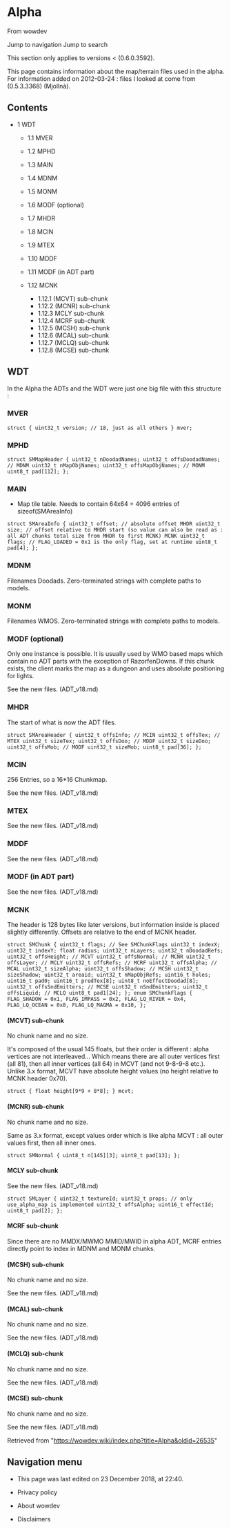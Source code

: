 # Alpha

From wowdev

Jump to navigation Jump to search

This section only applies to versions < (0.6.0.3592).

This page contains information about the map/terrain files used in the alpha. For information added on 2012-03-24 : files I looked at come from (0.5.3.3368) (Mjollnà).

## Contents

* 1 WDT

  + 1.1 MVER
  + 1.2 MPHD
  + 1.3 MAIN
  + 1.4 MDNM
  + 1.5 MONM
  + 1.6 MODF (optional)
  + 1.7 MHDR
  + 1.8 MCIN
  + 1.9 MTEX
  + 1.10 MDDF
  + 1.11 MODF (in ADT part)
  + 1.12 MCNK

    - 1.12.1 (MCVT) sub-chunk
    - 1.12.2 (MCNR) sub-chunk
    - 1.12.3 MCLY sub-chunk
    - 1.12.4 MCRF sub-chunk
    - 1.12.5 (MCSH) sub-chunk
    - 1.12.6 (MCAL) sub-chunk
    - 1.12.7 (MCLQ) sub-chunk
    - 1.12.8 (MCSE) sub-chunk

## WDT

In the Alpha the ADTs and the WDT were just one big file with this structure :

### MVER

```
struct { uint32_t version; // 18, just as all others } mver;
```

### MPHD

```
struct SMMapHeader { uint32_t nDoodadNames; uint32_t offsDoodadNames; // MDNM uint32_t nMapObjNames; uint32_t offsMapObjNames; // MONM uint8_t pad[112]; };
```

### MAIN

* Map tile table. Needs to contain 64x64 = 4096 entries of sizeof(SMAreaInfo)

```
struct SMAreaInfo { uint32_t offset; // absolute offset MHDR uint32_t size; // offset relative to MHDR start (so value can also be read as : all ADT chunks total size from MHDR to first MCNK) MCNK uint32_t flags; // FLAG_LOADED = 0x1 is the only flag, set at runtime uint8_t pad[4]; };
```

### MDNM

Filenames Doodads. Zero-terminated strings with complete paths to models.

### MONM

Filenames WMOS. Zero-terminated strings with complete paths to models.

### MODF (optional)

Only one instance is possible. It is usually used by WMO based maps which contain no ADT parts with the exception of RazorfenDowns. If this chunk exists, the client marks the map as a dungeon and uses absolute positioning for lights.

See the new files. (ADT_v18.md)

### MHDR

The start of what is now the ADT files.

```
struct SMAreaHeader { uint32_t offsInfo; // MCIN uint32_t offsTex; // MTEX uint32_t sizeTex; uint32_t offsDoo; // MDDF uint32_t sizeDoo; uint32_t offsMob; // MODF uint32_t sizeMob; uint8_t pad[36]; };
```

### MCIN

256 Entries, so a 16\*16 Chunkmap.

See the new files. (ADT_v18.md)

### MTEX

See the new files. (ADT_v18.md)

### MDDF

See the new files. (ADT_v18.md)

### MODF (in ADT part)

See the new files. (ADT_v18.md)

### MCNK

The header is 128 bytes like later versions, but information inside is placed slightly differently. Offsets are relative to the end of MCNK header.

```
struct SMChunk { uint32_t flags; // See SMChunkFlags uint32_t indexX; uint32_t indexY; float radius; uint32_t nLayers; uint32_t nDoodadRefs; uint32_t offsHeight; // MCVT uint32_t offsNormal; // MCNR uint32_t offsLayer; // MCLY uint32_t offsRefs; // MCRF uint32_t offsAlpha; // MCAL uint32_t sizeAlpha; uint32_t offsShadow; // MCSH uint32_t sizeShadow; uint32_t areaid; uint32_t nMapObjRefs; uint16_t holes; uint16_t pad0; uint16_t predTex[8]; uint8_t noEffectDoodad[8]; uint32_t offsSndEmitters; // MCSE uint32_t nSndEmitters; uint32_t offsLiquid; // MCLQ uint8_t pad1[24]; }; enum SMChunkFlags { FLAG_SHADOW = 0x1, FLAG_IMPASS = 0x2, FLAG_LQ_RIVER = 0x4, FLAG_LQ_OCEAN = 0x8, FLAG_LQ_MAGMA = 0x10, };
```

#### (MCVT) sub-chunk

No chunk name and no size.

It's composed of the usual 145 floats, but their order is different : alpha vertices are not interleaved... Which means there are all outer vertices first (all 81), then all inner vertices (all 64) in MCVT (and not 9-8-9-8 etc.). Unlike 3.x format, MCVT have absolute height values (no height relative to MCNK header 0x70).

```
struct { float height[9*9 + 8*8]; } mcvt;
```

#### (MCNR) sub-chunk

No chunk name and no size.

Same as 3.x format, except values order which is like alpha MCVT : all outer values first, then all inner ones.

```
struct SMNormal { uint8_t n[145][3]; uint8_t pad[13]; };
```

#### MCLY sub-chunk

See the new files. (ADT_v18.md)

```
struct SMLayer { uint32_t textureId; uint32_t props; // only use_alpha_map is implemented uint32_t offsAlpha; uint16_t effectId; uint8_t pad[2]; };
```

#### MCRF sub-chunk

Since there are no MMDX/MWMO MMID/MWID in alpha ADT, MCRF entries directly point to index in MDNM and MONM chunks.

#### (MCSH) sub-chunk

No chunk name and no size.

See the new files. (ADT_v18.md)

#### (MCAL) sub-chunk

No chunk name and no size.

See the new files. (ADT_v18.md)

#### (MCLQ) sub-chunk

No chunk name and no size.

See the new files. (ADT_v18.md)

#### (MCSE) sub-chunk

No chunk name and no size.

See the new files. (ADT_v18.md)

Retrieved from "https://wowdev.wiki/index.php?title=Alpha&oldid=26535"

## Navigation menu

* This page was last edited on 23 December 2018, at 22:40.

* Privacy policy
* About wowdev
* Disclaimers